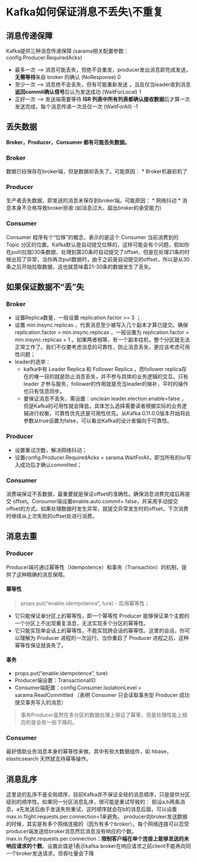 # Kafka如何保证消息不丢失\不重复

## 消息传递保障
Kafka提供三种消息传递保障 (sarama相关配置参数：config.Producer.RequiredAcks)
* 最多一次    —>  消息可能丢失，但绝不会重发，producer发出消息即完成发送，**无需等待**来自 broker 的确认 (NoResponse) 0
* 至少一次    —>  消息绝不会丢失，但有可能重新发送 ，当且仅当leader收到消息**返回commit确认信号**后认为发送成功 (WaitForLocal) 1
* 正好一次    —>  发送端需要等待 **ISR 列表中所有列表都确认接收数据**后才算一次发送完成，每个消息传递一次且仅一次 (WaitForAll) -1

## 丢失数据
**Broker，Producer，Consumer 都有可能丢失数据。**

### Broker
数据已经保存在broker端，但是数据却丢失了。可能原因：
	* Broker机器宕机了

### Producer
生产者丢失数据，即发送的消息未保存到broker端。可能原因：
	* 网络抖动
	* 消息本身不合格导致broker拒收 (如消息过大，超出broker的承受能力)

### Consumer
Consumer 程序有个“位移”的概念，表示的是这个 Consumer 当前消费到的 Topic 分区的位置。Kafka默认是自动提交位移的，这样可能会有个问题，假如你在pull(拉取)30条数据，处理到第20条时自动提交了offset，但是在处理21条的时候出现了异常，当你再次pull数据时，由于之前是自动提交的offset，所以是从30条之后开始拉取数据，这也就意味着21-30条的数据发生了丢失。

## 如果保证数据不“丢”失
### Broker
* 设置Replica数量，一般设置  replication.factor >= 3 ；
* 设置 min.insync.replicas ，代表消息至少被写入几个副本才算已提交。确保 replication.factor > min.insync.replicas ，一般设置为 replication.factor = min.insync.replicas + 1 。如果两者相等，有一个副本挂机，整个分区就无法正常工作了。我们不仅要考虑消息的可靠性，防止消息丢失，更应该考虑可用性问题；
* leader的选举：
    * kafka中有 Leader Replica 和 Follower Replica ，而follower replica存在的唯一目的就是防止消息丢失，并不参与具体的业务逻辑的交互。只有leader 才参与服务，follower的作用就是充当leader的候补，平时的操作也只有信息同步。
    * 要保证消息不丢失，需设置：unclean.leader.election.enable=false ，但是Kafka的可用性就会降低，具体怎么选择需要读者根据实际的业务逻辑进行权衡，可靠性优先还是可用性优先。从Kafka 0.11.0.0版本开始将此参数从true设置为false，可以看出Kafka的设计者偏向于可靠性。

### Producer
* 设置重试次数，解决网络抖动；
* 设置config.Producer.RequiredAcks = sarama.WaitForAll，即当所有的Isr写入成功后才确认committed；

### Consumer
消费端保证不丢数据，最重要就是保证offset的准确性。确保消息消费完成后再提交 offset。Consumer端设置enable.auto.commit= false，并采用手动提交offset的方式。如果处理数据时发生异常，就提交异常发生时的offset，下次消费时继续从上次失败的offset处进行消费。

## 消息去重
### Producer
Producer端可通过幂等性（Idempotence）和事务（Transaction）的机制，提供了这种精确的消息保障。

#### 幂等性
> props.put(“enable.idempotence”, ture) - 启用幂等性；
* 它只能保证单分区上的幂等性，即一个幂等性 Producer 能够保证某个主题的一个分区上不出现重复消息，无法实现多个分区的幂等性。
* 它只能实现单会话上的幂等性，不能实现跨会话的幂等性。这里的会话，你可以理解为 Producer 进程的一次运行。当你重启了 Producer 进程之后，这种幂等性保证就丧失了。

#### 事务
* props.put(“enable.idempotence”, ture)
* Producer端设置：TransactionalID
* Consumer端配置：config.Consumer.IsolationLevel = sarama.ReadCommitted （表明 Consumer 只会读取事务型 Producer 成功提交事务写入的消息）
> 事务Producer虽然在多分区的数据处理上保证了幂等，但是处理性能上相应的是会有一些下降的。

### Consumer
最好借助业务消息本身的幂等性来做。其中有些大数据组件，如 hbase，elasticsearch 天然就支持幂等操作。

## 消息乱序
这里说的乱序不是全局顺序，目前Kafka并不保证全局的消息顺序，只是提供分区级别的顺序性。如果同一分区消息乱序，很可能是重试导致的：
假设a,b两条消息，a先发送后由于发送失败重试，这时顺序就会在b的消息后面，可以设置max.in.flight.requests.per.connection=1来避免。
producer向broker发送数据的时候，其实是有多个网络连接的（因为有多个broker）。每个网络连接可以忍受producer端发送给broker消息然后消息没有响应的个数。
max.in.flight.requests.per.connection：**限制客户端在单个连接上能够发送的未响应请求的个数**。设置此值是1表示kafka broker在响应请求之前client不能再向同一个broker发送请求，但吞吐量会下降	